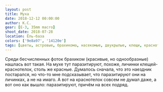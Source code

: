```yaml
---
layout: post
title: Муха
date: 2018-12-12 00:00:00
author: К.С.
gear: [E-3, 35mm macro]
shoot_date: 2018-07-28
location: Ёль-база
colors: ['9e8a97', '14120e']
tags: [цветы, астровые, брахикома, насекомые, двукрылые, клещи, краснотелка, TIL]
---
```

Среди бесчисленных фоток брахиком (красивые, но однообразные) нашлась вот такая. На мухе тут паразитируют, похоже, личинки клещей-краснотелок, столь же красные. Думалось сначала, что это наездник постарался, но что-то мне подсказывает, что паразитируют они на личинках, а не на имаго. А вот на краснотелок совсем не думал даже, а вот оно как вышло: паразитируют, причём на всех подряд.
